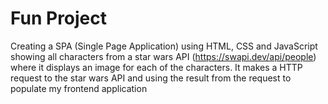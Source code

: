 # Fun Project

Creating a SPA (Single Page Application) using HTML, CSS and JavaScript showing all characters from a star wars API (https://swapi.dev/api/people) where it displays an image for each of the characters. It makes a HTTP request to the star wars API and using the result from the request to populate my frontend application

